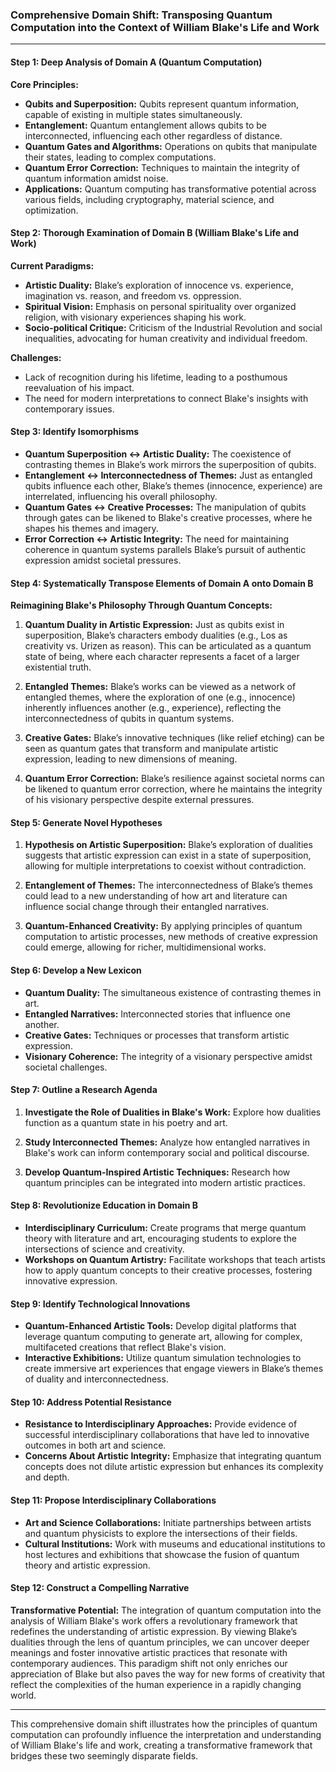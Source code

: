 ### Comprehensive Domain Shift: Transposing Quantum Computation into the Context of William Blake's Life and Work

---

#### Step 1: Deep Analysis of Domain A (Quantum Computation)

**Core Principles:**
- **Qubits and Superposition:** Qubits represent quantum information, capable of existing in multiple states simultaneously.
- **Entanglement:** Quantum entanglement allows qubits to be interconnected, influencing each other regardless of distance.
- **Quantum Gates and Algorithms:** Operations on qubits that manipulate their states, leading to complex computations.
- **Quantum Error Correction:** Techniques to maintain the integrity of quantum information amidst noise.
- **Applications:** Quantum computing has transformative potential across various fields, including cryptography, material science, and optimization.

#### Step 2: Thorough Examination of Domain B (William Blake's Life and Work)

**Current Paradigms:**
- **Artistic Duality:** Blake’s exploration of innocence vs. experience, imagination vs. reason, and freedom vs. oppression.
- **Spiritual Vision:** Emphasis on personal spirituality over organized religion, with visionary experiences shaping his work.
- **Socio-political Critique:** Criticism of the Industrial Revolution and social inequalities, advocating for human creativity and individual freedom.

**Challenges:**
- Lack of recognition during his lifetime, leading to a posthumous reevaluation of his impact.
- The need for modern interpretations to connect Blake's insights with contemporary issues.

#### Step 3: Identify Isomorphisms

- **Quantum Superposition ↔ Artistic Duality:** The coexistence of contrasting themes in Blake’s work mirrors the superposition of qubits.
- **Entanglement ↔ Interconnectedness of Themes:** Just as entangled qubits influence each other, Blake’s themes (innocence, experience) are interrelated, influencing his overall philosophy.
- **Quantum Gates ↔ Creative Processes:** The manipulation of qubits through gates can be likened to Blake's creative processes, where he shapes his themes and imagery.
- **Error Correction ↔ Artistic Integrity:** The need for maintaining coherence in quantum systems parallels Blake’s pursuit of authentic expression amidst societal pressures.

#### Step 4: Systematically Transpose Elements of Domain A onto Domain B

**Reimagining Blake's Philosophy Through Quantum Concepts:**
1. **Quantum Duality in Artistic Expression:** Just as qubits exist in superposition, Blake’s characters embody dualities (e.g., Los as creativity vs. Urizen as reason). This can be articulated as a quantum state of being, where each character represents a facet of a larger existential truth.
   
2. **Entangled Themes:** Blake’s works can be viewed as a network of entangled themes, where the exploration of one (e.g., innocence) inherently influences another (e.g., experience), reflecting the interconnectedness of qubits in quantum systems.

3. **Creative Gates:** Blake’s innovative techniques (like relief etching) can be seen as quantum gates that transform and manipulate artistic expression, leading to new dimensions of meaning.

4. **Quantum Error Correction:** Blake’s resilience against societal norms can be likened to quantum error correction, where he maintains the integrity of his visionary perspective despite external pressures.

#### Step 5: Generate Novel Hypotheses

1. **Hypothesis on Artistic Superposition:** Blake’s exploration of dualities suggests that artistic expression can exist in a state of superposition, allowing for multiple interpretations to coexist without contradiction.
   
2. **Entanglement of Themes:** The interconnectedness of Blake’s themes could lead to a new understanding of how art and literature can influence social change through their entangled narratives.

3. **Quantum-Enhanced Creativity:** By applying principles of quantum computation to artistic processes, new methods of creative expression could emerge, allowing for richer, multidimensional works.

#### Step 6: Develop a New Lexicon

- **Quantum Duality:** The simultaneous existence of contrasting themes in art.
- **Entangled Narratives:** Interconnected stories that influence one another.
- **Creative Gates:** Techniques or processes that transform artistic expression.
- **Visionary Coherence:** The integrity of a visionary perspective amidst societal challenges.

#### Step 7: Outline a Research Agenda

1. **Investigate the Role of Dualities in Blake's Work:** Explore how dualities function as a quantum state in his poetry and art.
   
2. **Study Interconnected Themes:** Analyze how entangled narratives in Blake's work can inform contemporary social and political discourse.

3. **Develop Quantum-Inspired Artistic Techniques:** Research how quantum principles can be integrated into modern artistic practices.

#### Step 8: Revolutionize Education in Domain B

- **Interdisciplinary Curriculum:** Create programs that merge quantum theory with literature and art, encouraging students to explore the intersections of science and creativity.
- **Workshops on Quantum Artistry:** Facilitate workshops that teach artists how to apply quantum concepts to their creative processes, fostering innovative expression.

#### Step 9: Identify Technological Innovations

- **Quantum-Enhanced Artistic Tools:** Develop digital platforms that leverage quantum computing to generate art, allowing for complex, multifaceted creations that reflect Blake's vision.
- **Interactive Exhibitions:** Utilize quantum simulation technologies to create immersive art experiences that engage viewers in Blake’s themes of duality and interconnectedness.

#### Step 10: Address Potential Resistance

- **Resistance to Interdisciplinary Approaches:** Provide evidence of successful interdisciplinary collaborations that have led to innovative outcomes in both art and science.
- **Concerns About Artistic Integrity:** Emphasize that integrating quantum concepts does not dilute artistic expression but enhances its complexity and depth.

#### Step 11: Propose Interdisciplinary Collaborations

- **Art and Science Collaborations:** Initiate partnerships between artists and quantum physicists to explore the intersections of their fields.
- **Cultural Institutions:** Work with museums and educational institutions to host lectures and exhibitions that showcase the fusion of quantum theory and artistic expression.

#### Step 12: Construct a Compelling Narrative

**Transformative Potential:** The integration of quantum computation into the analysis of William Blake's work offers a revolutionary framework that redefines the understanding of artistic expression. By viewing Blake’s dualities through the lens of quantum principles, we can uncover deeper meanings and foster innovative artistic practices that resonate with contemporary audiences. This paradigm shift not only enriches our appreciation of Blake but also paves the way for new forms of creativity that reflect the complexities of the human experience in a rapidly changing world.

---

This comprehensive domain shift illustrates how the principles of quantum computation can profoundly influence the interpretation and understanding of William Blake's life and work, creating a transformative framework that bridges these two seemingly disparate fields.